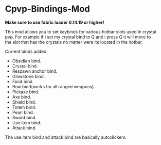 # Cpvp-Bindings-Mod

**Make sure to use fabric loader 0.14.19 or higher!**

This mod allows you to set keybinds for various hotbar slots used in crystal pvp. For example if i set my crystal bind to Q and i press Q it will move to the slot that has the crystals no matter were its located in the hotbar.

Current binds added:
  - Obsidian bind.
  - Crystal bind.
  - Respawn anchor bind.
  - Glowstone bind.
  - Food bind.
  - Bow bind(works for all ranged weapons).
  - Pickaxe bind.
  - Axe bind.
  - Shield bind.
  - Totem bind.
  - Pearl bind.
  - Sword bind.
  - Use item bind.
  - Attack bind.


The use item bind and attack bind are basically autoclickers.
